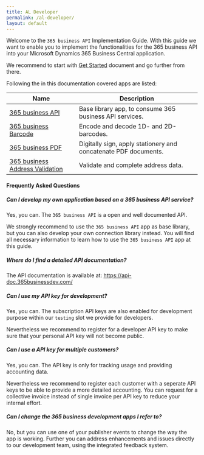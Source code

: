 ```yaml
---
title: AL Developer
permalink: /al-developer/
layout: default
---
```

Welcome to the `365 business API` Implementation Guide. With this guide we want to enable you to implement the functionalities for the 365 business API into your Microsoft Dynamics 365 Business Central application.

We recommend to start with [Get Started](./get-started.md) document and go further from there.

Following the in this documentation covered apps are listed:

| Name | Description |
| --- | --- |
| [365 business API](./365businessapi/README.md) | Base library app, to consume 365 business API services. |
| [365 business Barcode](./365businessbarcode/README.md) | Encode and decode 1D- and 2D-barcodes. |
| [365 business PDF](./365businesspdf/README.md) | Digitally sign, apply stationery and concatenate PDF documents. |
| [365 business Address Validation](./365businessaddressvalidation/README.md) | Validate and complete address data. |

#### Frequently Asked Questions

##### Can I develop my own application based on a 365 business API service?
Yes, you can. The `365 business API` is a open and well documented API.

We strongly recommend to use the `365 business API` app as base library, but you can also develop your own connection library instead. You will find all necessary information to learn how to use the `365 business API` app at this guide.

##### Where do I find a detailed API documentation?
The API documentation is available at: https://api-doc.365businessdev.com/

##### Can I use my API key for development?
Yes, you can. The subscription API keys are also enabled for development purpose within our `testing` slot we provide for developers.

Nevertheless we recommend to register for a developer API key to make sure that your personal API key will not become public.

##### Can I use a API key for multiple customers?
Yes, you can. The API key is only for tracking usage and providing accounting data.

Nevertheless we recommend to register each customer with a seperate API keys to be able to provide a more detailed accounting. You can request for a collective invoice instead of single invoice per API key to reduce your internal effort.

##### Can I change the 365 business development apps I refer to?
No, but you can use one of your publisher events to change the way the app is working. Further you can address enhancements and issues directly to our development team, using the integrated feedback system.